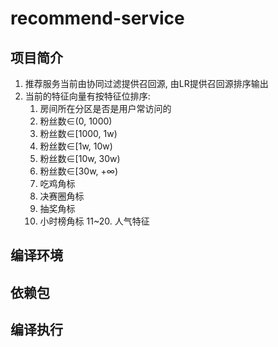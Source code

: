 # recommend-service

## 项目简介
1. 推荐服务当前由协同过滤提供召回源, 由LR提供召回源排序输出
2. 当前的特征向量有按特征位排序:
   1. 房间所在分区是否是用户常访问的
   2. 粉丝数∈(0, 1000)
   3. 粉丝数∈[1000, 1w)
   4. 粉丝数∈[1w, 10w)
   5. 粉丝数∈[10w, 30w)
   6. 粉丝数∈[30w, +∞)
   7. 吃鸡角标
   8. 决赛圈角标
   9. 抽奖角标
   10. 小时榜角标
   11~20. 人气特征

## 编译环境


## 依赖包


## 编译执行
